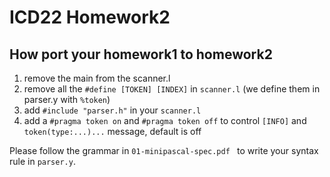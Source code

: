# ICD22 Homework2

## How port your homework1 to homework2

1. remove the main from the scanner.l
2. remove all the `#define [TOKEN] [INDEX]` in `scanner.l` (we define them in parser.y with `%token`)
3. add `#include "parser.h"` in your `scanner.l`
4. add a `#pragma token on` and `#pragma token off` to control `[INFO]` and `token(type:...)...` message, default is off

Please follow the grammar in `01-minipascal-spec.pdf ` to write your syntax rule in `parser.y`.
